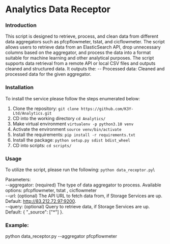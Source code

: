 # Analytics Data Receptor

### Introduction
This script is designed to retrieve, process, and clean data from different data aggregators such as pfcpflowmeter, tstat, and cicflowmeter. The script allows users to retrieve data from an ElasticSearch API, drop unnecessary columns based on the aggregator, and process the data into a format suitable for machine learning and other analytical purposes.
The script supports data retrieval from a remote API or local CSV files and outputs cleaned and structured data.
It outputs the:
-- Processed data: Cleaned and processed data for the given aggregator.



### Installation
To install the service please follow the steps enumerated below:
1. Clone the repository: ``git clone https://github.com/K3Y-Ltd/Analytics.git``
2. CD into the working directory ``cd Analytics/``
3. Make virtual environment ```virtualenv -p python3.10 venv```
4. Activate the environment ``source venv/bin/activate``
5. Install the requirements: ``pip install -r requirements.txt``
6. Install the package: ``python setup.py sdist bdist_wheel``
7. CD into scripts: ``cd scripts/``

### Usage
To utilize the script, please run the following:
```python data_receptor.py```\


Parameters:\
--aggregator: (required) The type of data aggregator to process. Available options: pfcpflowmeter, tstat , cicflowmeter \
--url: (optional) The API URL to fetch data from, if Storage Services are up. Default: http://83.212.72.97:9200. \
--query: (optional) Query to retrieve data, if Storage Services are up. Default: { "_source": ["*"] }.


### Example:
python data_receptor.py --aggregator pfcpflowmeter








